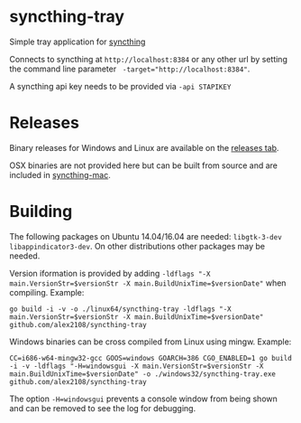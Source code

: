 syncthing-tray
==============
Simple tray application for [syncthing](https://github.com/syncthing/syncthing/)

Connects to syncthing at `http://localhost:8384` or any other url by setting the command line parameter ` -target="http://localhost:8384"`. 

A syncthing api key needs to be provided via `-api STAPIKEY`

Releases
========

Binary releases for Windows and Linux are available on the [releases tab](https://github.com/alex2108/syncthing-tray/releases).

OSX binaries are not provided here but can be built from source and are included in [syncthing-mac](https://github.com/xor-gate/syncthing-mac/releases).

Building
========

The following packages on Ubuntu 14.04/16.04 are needed: `libgtk-3-dev libappindicator3-dev`. On other distributions other packages may be needed.

Version iformation is provided by adding `-ldflags "-X main.VersionStr=$versionStr -X main.BuildUnixTime=$versionDate"` when compiling.
Example:
```
go build -i -v -o ./linux64/syncthing-tray -ldflags "-X main.VersionStr=$versionStr -X main.BuildUnixTime=$versionDate" github.com/alex2108/syncthing-tray
```

Windows binaries can be cross compiled from Linux using mingw.
Example:
```
CC=i686-w64-mingw32-gcc GOOS=windows GOARCH=386 CGO_ENABLED=1 go build -i -v -ldflags "-H=windowsgui -X main.VersionStr=$versionStr -X main.BuildUnixTime=$versionDate" -o ./windows32/syncthing-tray.exe github.com/alex2108/syncthing-tray
```
The option `-H=windowsgui` prevents a console window from being shown and can be removed to see the log for debugging.
